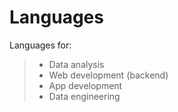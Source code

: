 # Languages

Languages for:

> - Data analysis
> - Web development (backend)
> - App development
> - Data engineering
